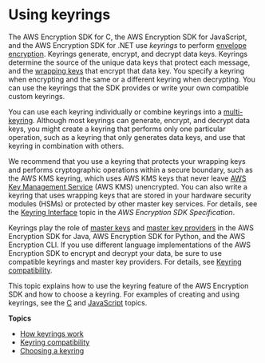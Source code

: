 # Using keyrings<a name="choose-keyring"></a>

The AWS Encryption SDK for C, the AWS Encryption SDK for JavaScript, and the AWS Encryption SDK for \.NET use *keyrings* to perform [envelope encryption](https://docs.aws.amazon.com/crypto/latest/userguide/cryptography-concepts.html#define-envelope-encryption)\. Keyrings generate, encrypt, and decrypt data keys\. Keyrings determine the source of the unique data keys that protect each message, and the [wrapping keys](concepts.md#master-key) that encrypt that data key\. You specify a keyring when encrypting and the same or a different keyring when decrypting\. You can use the keyrings that the SDK provides or write your own compatible custom keyrings\. 

You can use each keyring individually or combine keyrings into a [multi\-keyring](use-multi-keyring.md)\. Although most keyrings can generate, encrypt, and decrypt data keys, you might create a keyring that performs only one particular operation, such as a keyring that only generates data keys, and use that keyring in combination with others\.

We recommend that you use a keyring that protects your wrapping keys and performs cryptographic operations within a secure boundary, such as the AWS KMS keyring, which uses AWS KMS keys that never leave [AWS Key Management Service](https://docs.aws.amazon.com/kms/latest/developerguide/) \(AWS KMS\) unencrypted\. You can also write a keyring that uses wrapping keys that are stored in your hardware security modules \(HSMs\) or protected by other master key services\. For details, see the [Keyring Interface](https://github.com/awslabs/aws-encryption-sdk-specification/blob/master/framework/keyring-interface.md) topic in the *AWS Encryption SDK Specification*\. 

Keyrings play the role of [master keys](concepts.md#master-key) and [master key providers](concepts.md#master-key-provider) in the AWS Encryption SDK for Java, AWS Encryption SDK for Python, and the AWS Encryption CLI\. If you use different language implementations of the AWS Encryption SDK to encrypt and decrypt your data, be sure to use compatible keyrings and master key providers\. For details, see [Keyring compatibility](keyring-compatibility.md)\.

This topic explains how to use the keyring feature of the AWS Encryption SDK and how to choose a keyring\. For examples of creating and using keyrings, see the [C](c-language.md) and [JavaScript](javascript.md) topics\.

**Topics**
+ [How keyrings work](using-keyrings.md)
+ [Keyring compatibility](keyring-compatibility.md)
+ [Choosing a keyring](which-keyring.md)